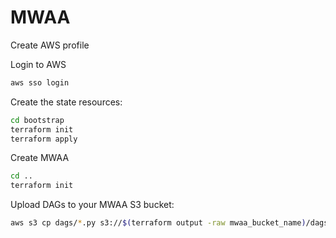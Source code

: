 # MWAA

Create AWS profile

Login to AWS

```bash
aws sso login
```

Create the state resources:

```bash
cd bootstrap
terraform init
terraform apply
```

Create MWAA

```bash
cd ..
terraform init
```

Upload DAGs to your MWAA S3 bucket:

```bash
aws s3 cp dags/*.py s3://$(terraform output -raw mwaa_bucket_name)/dags/
```